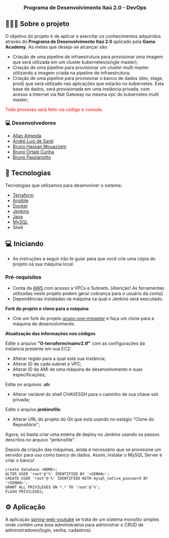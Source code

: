 <h3 align="center">
  Programa de Desenvolvimento Itaú 2.0 - DevOps
</h3>

## 👨🏻‍💻 Sobre o projeto

O objetivo do projeto é de aplicar e exercitar os conhecimentos adquiridos através do **Programa de Desenvolvimento Itaú 2.0** aplicado pela **Gama Academy**.
As metas que deseja-se alcançar são:

- Criação de uma pipeline de infraestrutura para provisionar uma imagem que será utilizada em um cluster kubernetes(single master);
- Criação de uma pipeline para provisionar um cluster multi master utilizando a imagem criada na pipeline de infraestrutura;
- Criação de uma pipeline para provisionar o banco de dados (dev, stage, prod) que será utilizado nas aplicações que estarão no kubernetes. Esta base de dados, será provisionada em uma instância privada, com acesso a Internet via Nat Gateway na mesma vpc do kubernetes multi master;

<p style="color: red;">Todo processo será feito via código e console.</p>

### 💻 Desenvolvedores
- [Allan Almeida](https://github.com/<ADD>)
- [André Luiz de Santi](https://github.com/<ADD>)
- [Bruno Hassan Mouazzem](https://github.com/brunohassan)
- [Bruno Ortale Cunha](https://github.com/bocunha)
- [Bruno Passianotto](https://github.com/<ADD>)

## 🚀 Tecnologias

Tecnologias que utilizamos para desenvolver o sistema:

- [Terraform](https://www.terraform.io)
- [Ansible](https://www.ansible.com)
- [Docker](https://www.docker.com)
- [Jenkins](https://www.jenkins.io)
- [Java](https://www.java.com/pt-BR/)
- [MySQL](https://www.mysql.com)
- Shell

## 💻 Iniciando

- As instruções a seguir irão te guiar para que você crie uma cópia do projeto na sua máquina local.

### Pré-requisitos

- Conta da [AWS](https://aws.amazon.com/) com acesso a VPCs e Subnets. [Atenção! As ferramentas utilizadas neste projeto podem gerar cobrança para o usuário da conta]
- Dependências instaladas na máquina na qual o Jenkins será executado.

**Fork do projeto e clone para a máquina**

- Crie um fork do projeto [grupo-one-mmaster](https://github.com/bocunha/grupo-one-mmaster.git) e faça um clone para a máquina de desenvolvimento.

**Atualização das informações nos códigos**

Edite o arquivo **"0-terraform/mainv2.tf"** com as configurações da instancia presente em sua EC2:
- Alterar região para a qual está sua instância;
- Alterar ID de cada subnet e VPC;
- Alterar ID da AMI de uma máquina de desenvolvimento e suas especificações;

Edite on arquivos **.sh**:
- Alterar variável do shell CHAVESSH para o caminho de sua chave ssh privada;

Edite o arquivo **jenkinsfile**:
- Alterar URL do projeto do Git que está usando no estágio "Clone do Repositório";

Agora, só basta criar uma esteira de deploy no Jenkins usando os passos descritos no arquivo "jenkinsfile".

Depois da criação das máquinas, ainda é necessário que se provisione um servidor para uso como banco de dados. Assim, instalar o MySQL Server e criar o banco!

```
create database <NOME>;
ALTER USER 'root'@'%' IDENTIFIED BY '<SENHA>';
CREATE USER 'root'@'%' IDENTIFIED WITH mysql_native_password BY '<SENHA>';
GRANT ALL PRIVILEGES ON *.* TO 'root'@'%';
FLUSH PRIVILEGES;
```

## ⚙️ Aplicação
A aplicação [spring-web-youtube](https://github.com/torneseumprogramador/spring-web-youtube/tree/deploy-docker) se trata de um sistema monolito simples onde contém uma área administrativa para administrar o CRUD de administradores(login, senha, cadastros).